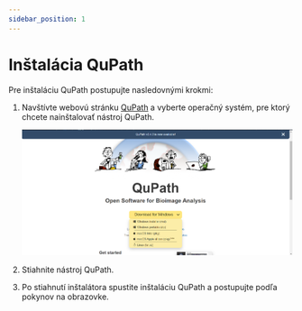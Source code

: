 ```yaml
---
sidebar_position: 1
---
```


# Inštalácia QuPath

Pre inštaláciu QuPath postupujte nasledovnými krokmi:

1. Navštívte webovú stránku [QuPath](https://qupath.github.io/) a vyberte operačný systém, pre ktorý chcete nainštalovať nástroj QuPath.

    ![QuPath Download](./img/qupath-download.png)

2. Stiahnite nástroj QuPath.

3. Po stiahnutí inštalátora spustite inštaláciu QuPath a postupujte podľa pokynov na obrazovke.

